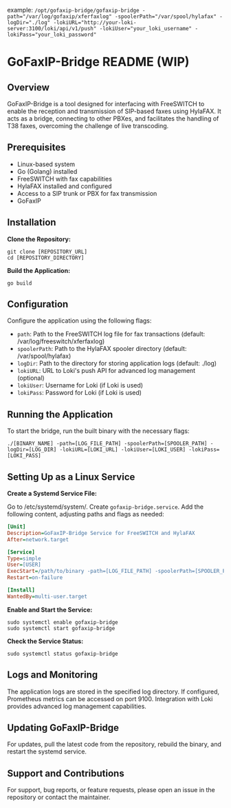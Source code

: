 example: `/opt/gofaxip-bridge/gofaxip-bridge -path="/var/log/gofaxip/xferfaxlog" -spoolerPath="/var/spool/hylafax" -logDir="./log" -lokiURL="http://your-loki-server:3100/loki/api/v1/push" -lokiUser="your_loki_username" -lokiPass="your_loki_password"`


# GoFaxIP-Bridge README (WIP)

## Overview

GoFaxIP-Bridge is a tool designed for interfacing with FreeSWITCH to enable the reception and transmission of SIP-based faxes using HylaFAX. It acts as a bridge, connecting to other PBXes, and facilitates the handling of T38 faxes, overcoming the challenge of live transcoding.

## Prerequisites

- Linux-based system
- Go (Golang) installed
- FreeSWITCH with fax capabilities
- HylaFAX installed and configured
- Access to a SIP trunk or PBX for fax transmission
- GoFaxIP

## Installation

**Clone the Repository:**

```shell
git clone [REPOSITORY_URL]
cd [REPOSITORY_DIRECTORY]
```

**Build the Application:**

```shell
go build
```

## Configuration

Configure the application using the following flags:

- `path`: Path to the FreeSWITCH log file for fax transactions (default: /var/log/freeswitch/xferfaxlog)
- `spoolerPath`: Path to the HylaFAX spooler directory (default: /var/spool/hylafax)
- `logDir`: Path to the directory for storing application logs (default: ./log)
- `lokiURL`: URL to Loki's push API for advanced log management (optional)
- `lokiUser`: Username for Loki (if Loki is used)
- `lokiPass`: Password for Loki (if Loki is used)

## Running the Application

To start the bridge, run the built binary with the necessary flags:

```shell
./[BINARY_NAME] -path=[LOG_FILE_PATH] -spoolerPath=[SPOOLER_PATH] -logDir=[LOG_DIR] -lokiURL=[LOKI_URL] -lokiUser=[LOKI_USER] -lokiPass=[LOKI_PASS]
```

## Setting Up as a Linux Service

**Create a Systemd Service File:**

Go to /etc/systemd/system/. Create `gofaxip-bridge.service`. Add the following content, adjusting paths and flags as needed:

```ini
[Unit]
Description=GoFaxIP-Bridge Service for FreeSWITCH and HylaFAX
After=network.target

[Service]
Type=simple
User=[USER]
ExecStart=/path/to/binary -path=[LOG_FILE_PATH] -spoolerPath=[SPOOLER_PATH] -logDir=[LOG_DIR] -lokiURL=[LOKI_URL] -lokiUser=[LOKI_USER] -lokiPass=[LOKI_PASS]
Restart=on-failure

[Install]
WantedBy=multi-user.target
```

**Enable and Start the Service:**

```shell
sudo systemctl enable gofaxip-bridge
sudo systemctl start gofaxip-bridge
```

**Check the Service Status:**

```shell
sudo systemctl status gofaxip-bridge
```

## Logs and Monitoring

The application logs are stored in the specified log directory. If configured, Prometheus metrics can be accessed on port 9100. Integration with Loki provides advanced log management capabilities.

## Updating GoFaxIP-Bridge

For updates, pull the latest code from the repository, rebuild the binary, and restart the systemd service.

## Support and Contributions

For support, bug reports, or feature requests, please open an issue in the repository or contact the maintainer.
